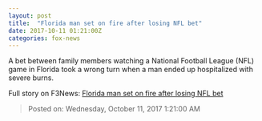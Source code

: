 ```yaml
---
layout: post
title:  "Florida man set on fire after losing NFL bet"
date: 2017-10-11 01:21:00Z
categories: fox-news
---
```


A bet between family members watching a National Football League (NFL) game in Florida took a wrong turn when a man ended up hospitalized with severe burns.


Full story on F3News: [Florida man set on fire after losing NFL bet](http://www.f3nws.com/n/tAgkKD)

> Posted on: Wednesday, October 11, 2017 1:21:00 AM
